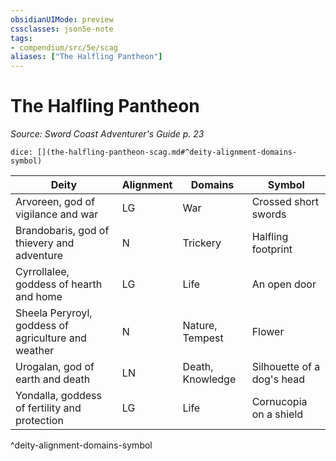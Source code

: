 ```yaml
---
obsidianUIMode: preview
cssclasses: json5e-note
tags:
- compendium/src/5e/scag
aliases: ["The Halfling Pantheon"]
---
```

# The Halfling Pantheon
*Source: Sword Coast Adventurer's Guide p. 23* 

`dice: [](the-halfling-pantheon-scag.md#^deity-alignment-domains-symbol)`

| Deity | Alignment | Domains | Symbol |
|-------|-----------|---------|--------|
| Arvoreen, god of vigilance and war | LG | War | Crossed short swords |
| Brandobaris, god of thievery and adventure | N | Trickery | Halfling footprint |
| Cyrrollalee, goddess of hearth and home | LG | Life | An open door |
| Sheela Peryroyl, goddess of agriculture and weather | N | Nature, Tempest | Flower |
| Urogalan, god of earth and death | LN | Death, Knowledge | Silhouette of a dog's head |
| Yondalla, goddess of fertility and protection | LG | Life | Cornucopia on a shield |
^deity-alignment-domains-symbol